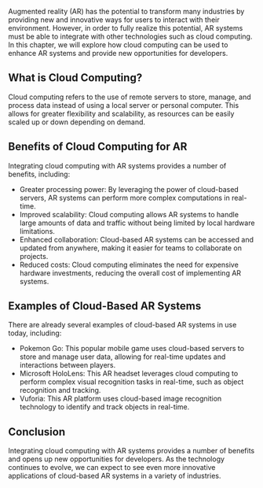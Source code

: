 

Augmented reality (AR) has the potential to transform many industries by providing new and innovative ways for users to interact with their environment. However, in order to fully realize this potential, AR systems must be able to integrate with other technologies such as cloud computing. In this chapter, we will explore how cloud computing can be used to enhance AR systems and provide new opportunities for developers.

What is Cloud Computing?
------------------------

Cloud computing refers to the use of remote servers to store, manage, and process data instead of using a local server or personal computer. This allows for greater flexibility and scalability, as resources can be easily scaled up or down depending on demand.

Benefits of Cloud Computing for AR
----------------------------------

Integrating cloud computing with AR systems provides a number of benefits, including:

* Greater processing power: By leveraging the power of cloud-based servers, AR systems can perform more complex computations in real-time.
* Improved scalability: Cloud computing allows AR systems to handle large amounts of data and traffic without being limited by local hardware limitations.
* Enhanced collaboration: Cloud-based AR systems can be accessed and updated from anywhere, making it easier for teams to collaborate on projects.
* Reduced costs: Cloud computing eliminates the need for expensive hardware investments, reducing the overall cost of implementing AR systems.

Examples of Cloud-Based AR Systems
----------------------------------

There are already several examples of cloud-based AR systems in use today, including:

* Pokemon Go: This popular mobile game uses cloud-based servers to store and manage user data, allowing for real-time updates and interactions between players.
* Microsoft HoloLens: This AR headset leverages cloud computing to perform complex visual recognition tasks in real-time, such as object recognition and tracking.
* Vuforia: This AR platform uses cloud-based image recognition technology to identify and track objects in real-time.

Conclusion
----------

Integrating cloud computing with AR systems provides a number of benefits and opens up new opportunities for developers. As the technology continues to evolve, we can expect to see even more innovative applications of cloud-based AR systems in a variety of industries.
